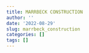 ```yaml
---
title: MARRBECK CONSTRUCTION
author: ''
date: '2022-08-29'
slug: marrbeck_construction
categories: []
tags: []
---
```

